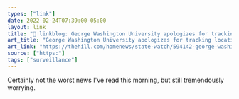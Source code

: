 ```yaml
---
types: ["link"]
date: 2022-02-24T07:39:00-05:00
layout: link
title: "🔗 linkblog: George Washington University apologizes for tracking locations of students, faculty | TheHill'"
art_title: "George Washington University apologizes for tracking locations of students, faculty | TheHill"
art_link: "https://thehill.com/homenews/state-watch/594142-george-washington-university-apologizes-for-tracking-locations-of"
source: ["https:"]
tags: ["surveillance"]
---
```

Certainly not the worst news I've read this morning, but still tremendously worrying.

